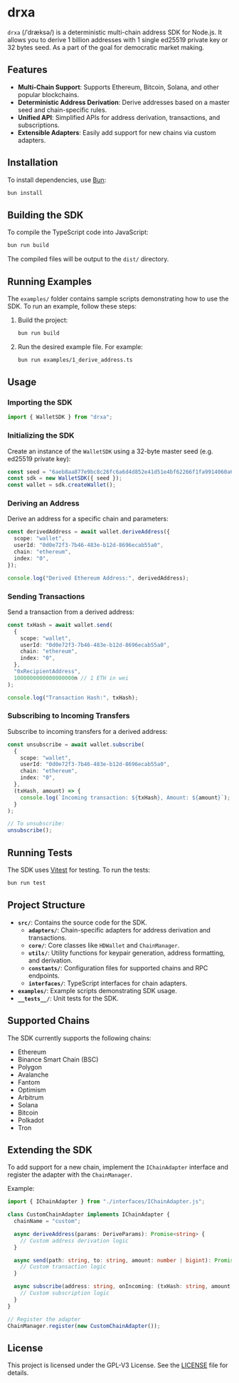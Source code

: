 # drxa

`drxa` (/ˈdræksə/) is a deterministic multi-chain address SDK for Node.js. It allows you to derive 1 billion addresses with 1 single ed25519 private key or 32 bytes seed. As a part of the goal for democratic market making.

## Features

- **Multi-Chain Support**: Supports Ethereum, Bitcoin, Solana, and other popular blockchains.
- **Deterministic Address Derivation**: Derive addresses based on a master seed and chain-specific rules.
- **Unified API**: Simplified APIs for address derivation, transactions, and subscriptions.
- **Extensible Adapters**: Easily add support for new chains via custom adapters.

## Installation

To install dependencies, use [Bun](https://bun.sh):

```bash
bun install
```

## Building the SDK

To compile the TypeScript code into JavaScript:

```bash
bun run build
```

The compiled files will be output to the `dist/` directory.

## Running Examples

The `examples/` folder contains sample scripts demonstrating how to use the SDK. To run an example, follow these steps:

1. Build the project:
   ```bash
   bun run build
   ```

2. Run the desired example file. For example:
   ```bash
   bun run examples/1_derive_address.ts
   ```

## Usage

### Importing the SDK

```ts
import { WalletSDK } from "drxa";
```

### Initializing the SDK

Create an instance of the `WalletSDK` using a 32-byte master seed (e.g. ed25519 private key):

```ts
const seed = "6aeb8aa877e9bc8c26fc6a6d4d852e41d51e4bf62266f1fa9914060a6b35a5a6"; // Example seed
const sdk = new WalletSDK({ seed });
const wallet = sdk.createWallet();
```

### Deriving an Address

Derive an address for a specific chain and parameters:

```ts
const derivedAddress = await wallet.deriveAddress({
  scope: "wallet",
  userId: "0d0e72f3-7b46-483e-b12d-8696ecab55a0",
  chain: "ethereum",
  index: "0",
});

console.log("Derived Ethereum Address:", derivedAddress);
```

### Sending Transactions

Send a transaction from a derived address:

```ts
const txHash = await wallet.send(
  {
    scope: "wallet",
    userId: "0d0e72f3-7b46-483e-b12d-8696ecab55a0",
    chain: "ethereum",
    index: "0",
  },
  "0xRecipientAddress",
  1000000000000000000n // 1 ETH in wei
);

console.log("Transaction Hash:", txHash);
```

### Subscribing to Incoming Transfers

Subscribe to incoming transfers for a derived address:

```ts
const unsubscribe = await wallet.subscribe(
  {
    scope: "wallet",
    userId: "0d0e72f3-7b46-483e-b12d-8696ecab55a0",
    chain: "ethereum",
    index: "0",
  },
  (txHash, amount) => {
    console.log(`Incoming transaction: ${txHash}, Amount: ${amount}`);
  }
);

// To unsubscribe:
unsubscribe();
```

## Running Tests

The SDK uses [Vitest](https://vitest.dev/) for testing. To run the tests:

```bash
bun run test
```

## Project Structure

- **`src/`**: Contains the source code for the SDK.
  - **`adapters/`**: Chain-specific adapters for address derivation and transactions.
  - **`core/`**: Core classes like `HDWallet` and `ChainManager`.
  - **`utils/`**: Utility functions for keypair generation, address formatting, and derivation.
  - **`constants/`**: Configuration files for supported chains and RPC endpoints.
  - **`interfaces/`**: TypeScript interfaces for chain adapters.
- **`examples/`**: Example scripts demonstrating SDK usage.
- **`__tests__/`**: Unit tests for the SDK.

## Supported Chains

The SDK currently supports the following chains:

- Ethereum
- Binance Smart Chain (BSC)
- Polygon
- Avalanche
- Fantom
- Optimism
- Arbitrum
- Solana
- Bitcoin
- Polkadot
- Tron

## Extending the SDK

To add support for a new chain, implement the `IChainAdapter` interface and register the adapter with the `ChainManager`.

Example:

```ts
import { IChainAdapter } from "./interfaces/IChainAdapter.js";

class CustomChainAdapter implements IChainAdapter {
  chainName = "custom";

  async deriveAddress(params: DeriveParams): Promise<string> {
    // Custom address derivation logic
  }

  async send(path: string, to: string, amount: number | bigint): Promise<{ txHash: string }> {
    // Custom transaction logic
  }

  async subscribe(address: string, onIncoming: (txHash: string, amount: number | bigint) => void): Promise<{ unsubscribe: () => void }> {
    // Custom subscription logic
  }
}

// Register the adapter
ChainManager.register(new CustomChainAdapter());
```

## License

This project is licensed under the GPL-V3 License. See the [LICENSE](LICENSE) file for details.
